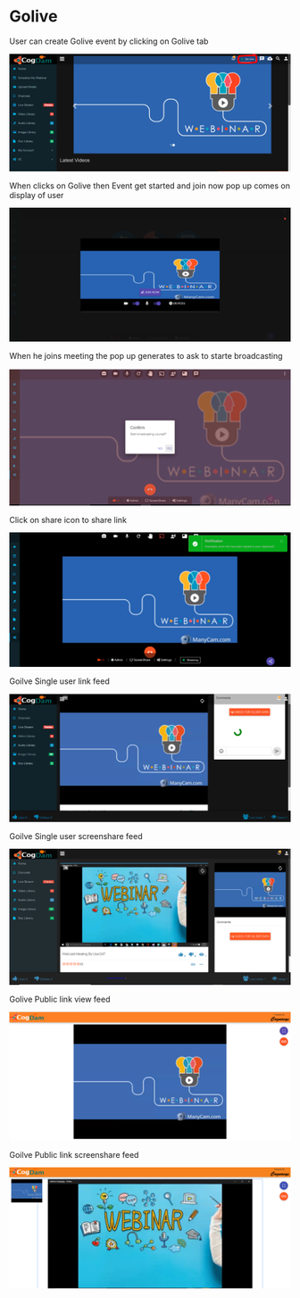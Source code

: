 # Golive

User can create Golive event by clicking on Golive tab 

![](.gitbook/assets/image%20%2850%29.png)

When clicks on Golive then Event get started and join now pop up comes on display of user

![](.gitbook/assets/image%20%28258%29.png)

When he joins meeting the pop up generates to ask to starte broadcasting 

![](.gitbook/assets/image%20%2844%29.png)

Click on share icon to share  link

![](.gitbook/assets/image%20%2819%29.png)

Goilve Single user link feed

![](.gitbook/assets/image%20%28173%29.png)

Goilve Single user screenshare feed

![](.gitbook/assets/microsoftteams-image-3.png)

Golive Public link view feed

![](.gitbook/assets/image%20%28185%29.png)

Goilve Public link screenshare feed

![](.gitbook/assets/microsoftteams-image-4.png)











